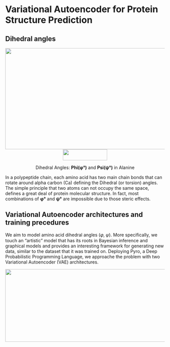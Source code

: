 # Variational Autoencoder for Protein Structure Prediction

## Dihedral angles

<div align="center">
  <a href="https://docs.google.com/presentation/d/13_RwaMP5484OTUfon9xkMnEpmJlNzRAfPP2WxHcv2fE/edit#slide=id.p">
  <img width="620px" height="320px" src="https://user-images.githubusercontent.com/34074691/177210318-489ba43c-c2cf-4bd7-b557-413fdd928fd5.gif"></a>
</div>
<div align="center">
  <a href="https://proteopedia.org/wiki/index.php/Tutorial:Ramachandran_principle_and_phi_psi_angles">
  <img width="140px" height="35px" src="https://user-images.githubusercontent.com/34074691/177212096-201c20b3-528d-420b-a6f6-a2dd87dea908.png"></a>
</div>

<div align="center">
  <p font size =13px;">
    Dihedral Angles: <strong>Phi(φ&deg;)</strong> and <strong>Psi(ψ&deg;)</strong> in Alanine </p>
</div>

In a polypeptide chain, each amino acid has two main chain bonds that can rotate around alpha carbon (Ca) defining the Dihedral (or torsion) angles.
The simple principle that two atoms can not occupy the same space, defines a great deal of protein molecular structure.
In fact, most combinations of **φ&deg;** and **ψ&deg;** are impossible due to those steric effects.

## Variational Autoencoder architectures and training precedures

We aim to model amino acid dihedral angles (𝜑, 𝜓). More specifically, we touch an “artistic” model that has its roots in Bayesian inference and graphical models and provides an interesting framework for generating new data, similar to the dataset that it was trained on.
Deploying Pyro, a Deep Probabilistic Programming Language, we approache the problem with two
Variational Autoencoder (VAE) architectures.

<div align="center">
  <a href="https://pyro.ai/examples/vae.html">
  <img width="520px" height="230px" src="https://user-images.githubusercontent.com/34074691/177275727-958533de-9039-44a4-9cd5-ac9f9fd5d736.png"></a>
</div>
